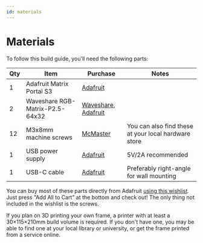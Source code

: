```yaml
---
id: materials
---
```


# Materials

To follow this build guide, you'll need the following parts:

| Qty | Item                            | Purchase                                                                                                            | Notes                                                |
| --- | ------------------------------- | ------------------------------------------------------------------------------------------------------------------- | ---------------------------------------------------- |
| 1   | Adafruit Matrix Portal S3       | [Adafruit](https://www.adafruit.com/product/5778)                                                                   |                                                      |
| 2   | Waveshare RGB-Matrix-P2.5-64x32 | [Waveshare](https://www.waveshare.com/rgb-matrix-p2.5-64x32.htm), [Adafruit](https://www.adafruit.com/product/5036) |                                                      |
| 12  | M3x8mm machine screws           | [McMaster](https://www.mcmaster.com/92005A118)                                                                      | You can also find these at your local hardware store |
| 1   | USB power supply                | [Adafruit](https://www.adafruit.com/product/1994)                                                                   | 5V/2A recommended                                    |
| 1   | USB-C cable                     | [Adafruit](https://www.adafruit.com/product/5031)                                                                   | Preferably right-angle for wall mounting             |

You can buy most of these parts directly from Adafruit [using this wishlist](https://www.adafruit.com/wishlists/604463). Just press "Add All to Cart" at the bottom and check out! The only thing not included in the wishlist is the screws.

If you plan on 3D printing your own frame, a printer with at least a 30×115×210mm build volume is required. If you don't have one, you may be able to find one at your local library or university, or get the frame printed from a service online.
